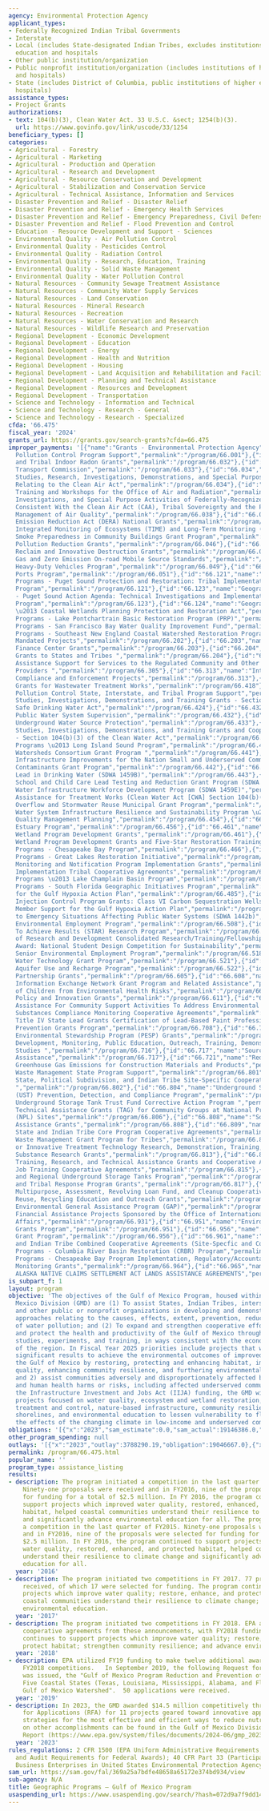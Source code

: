 ```yaml
---
agency: Environmental Protection Agency
applicant_types:
- Federally Recognized Indian Tribal Governments
- Interstate
- Local (includes State-designated Indian Tribes, excludes institutions of higher
  education and hospitals
- Other public institution/organization
- Public nonprofit institution/organization (includes institutions of higher education
  and hospitals)
- State (includes District of Columbia, public institutions of higher education and
  hospitals)
assistance_types:
- Project Grants
authorizations:
- text: 104(b)(3), Clean Water Act. 33 U.S.C. &sect; 1254(b)(3).
  url: https://www.govinfo.gov/link/uscode/33/1254
beneficiary_types: []
categories:
- Agricultural - Forestry
- Agricultural - Marketing
- Agricultural - Production and Operation
- Agricultural - Research and Development
- Agricultural - Resource Conservation and Development
- Agricultural - Stabilization and Conservation Service
- Agricultural - Technical Assistance, Information and Services
- Disaster Prevention and Relief - Disaster Relief
- Disaster Prevention and Relief - Emergency Health Services
- Disaster Prevention and Relief - Emergency Preparedness, Civil Defense
- Disaster Prevention and Relief - Flood Prevention and Control
- Education - Resource Development and Support - Sciences
- Environmental Quality - Air Pollution Control
- Environmental Quality - Pesticides Control
- Environmental Quality - Radiation Control
- Environmental Quality - Research, Education, Training
- Environmental Quality - Solid Waste Management
- Environmental Quality - Water Pollution Control
- Natural Resources - Community Sewage Treatment Assistance
- Natural Resources - Community Water Supply Services
- Natural Resources - Land Conservation
- Natural Resources - Mineral Research
- Natural Resources - Recreation
- Natural Resources - Water Conservation and Research
- Natural Resources - Wildlife Research and Preservation
- Regional Development - Economic Development
- Regional Development - Education
- Regional Development - Energy
- Regional Development - Health and Nutrition
- Regional Development - Housing
- Regional Development - Land Acquisition and Rehabilitation and Facilities Construction
- Regional Development - Planning and Technical Assistance
- Regional Development - Resources and Development
- Regional Development - Transportation
- Science and Technology - Information and Technical
- Science and Technology - Research - General
- Science and Technology - Research - Specialized
cfda: '66.475'
fiscal_year: '2024'
grants_url: https://grants.gov/search-grants?cfda=66.475
improper_payments: '[{"name":"Grants - Environmental Protection Agency","outlays":1720310000.0,"improper_payments":13190000.0,"insufficient_payment":0.0,"high_priority":false,"related_programs":[{"id":"66.001","name":"Air
  Pollution Control Program Support","permalink":"/program/66.001"},{"id":"66.032","name":"State
  and Tribal Indoor Radon Grants","permalink":"/program/66.032"},{"id":"66.033","name":"Ozone
  Transport Commission","permalink":"/program/66.033"},{"id":"66.034","name":"Surveys,
  Studies, Research, Investigations, Demonstrations, and Special Purpose Activities
  Relating to the Clean Air Act","permalink":"/program/66.034"},{"id":"66.037","name":"Internships,
  Training and Workshops for the Office of Air and Radiation","permalink":"/program/66.037"},{"id":"66.038","name":"Training,
  Investigations, and Special Purpose Activities of Federally-Recognized Indian Tribes
  Consistent With the Clean Air Act (CAA), Tribal Sovereignty and the Protection and
  Management of Air Quality","permalink":"/program/66.038"},{"id":"66.039","name":"Diesel
  Emission Reduction Act (DERA) National Grants","permalink":"/program/66.039"},{"id":"66.042","name":"Temporally
  Integrated Monitoring of Ecosystems (TIME) and Long-Term Monitoring (LTM) Program","permalink":"/program/66.042"},{"id":"66.044","name":"Wildfire
  Smoke Preparedness in Community Buildings Grant Program","permalink":"/program/66.044"},{"id":"66.046","name":"Climate
  Pollution Reduction Grants","permalink":"/program/66.046"},{"id":"66.047","name":"Hydrofluorocarbon
  Reclaim and Innovative Destruction Grants","permalink":"/program/66.047"},{"id":"66.048","name":"Greenhouse
  Gas and Zero Emission On-road Mobile Source Standards","permalink":"/program/66.048"},{"id":"66.049","name":"Clean
  Heavy-Duty Vehicles Program","permalink":"/program/66.049"},{"id":"66.051","name":"Clean
  Ports Program","permalink":"/program/66.051"},{"id":"66.121","name":"Geographic
  Programs - Puget Sound Protection and Restoration: Tribal Implementation Assistance
  Program","permalink":"/program/66.121"},{"id":"66.123","name":"Geographic Programs
  - Puget Sound Action Agenda: Technical Investigations and Implementation Assistance
  Program","permalink":"/program/66.123"},{"id":"66.124","name":"Geographic Programs
  \u2013 Coastal Wetlands Planning Protection and Restoration Act","permalink":"/program/66.124"},{"id":"66.125","name":"Geographic
  Programs - Lake Pontchartrain Basic Restoration Program (PRP)","permalink":"/program/66.125"},{"id":"66.126","name":"Geographic
  Programs - San Francisco Bay Water Quality Improvement Fund","permalink":"/program/66.126"},{"id":"66.129","name":"Geographic
  Programs - Southeast New England Coastal Watershed Restoration Program","permalink":"/program/66.129"},{"id":"66.202","name":"Congressionally
  Mandated Projects","permalink":"/program/66.202"},{"id":"66.203","name":"Environmental
  Finance Center Grants","permalink":"/program/66.203"},{"id":"66.204","name":"Multipurpose
  Grants to States and Tribes ","permalink":"/program/66.204"},{"id":"66.305","name":"Compliance
  Assistance Support for Services to the Regulated Community and Other Assistance
  Providers ","permalink":"/program/66.305"},{"id":"66.313","name":"International
  Compliance and Enforcement Projects","permalink":"/program/66.313"},{"id":"66.418","name":"Construction
  Grants for Wastewater Treatment Works","permalink":"/program/66.418"},{"id":"66.419","name":"Water
  Pollution Control State, Interstate, and Tribal Program Support","permalink":"/program/66.419"},{"id":"66.424","name":"Surveys,
  Studies, Investigations, Demonstrations, and Training Grants - Section 1442 of the
  Safe Drinking Water Act","permalink":"/program/66.424"},{"id":"66.432","name":"State
  Public Water System Supervision","permalink":"/program/66.432"},{"id":"66.433","name":"State
  Underground Water Source Protection","permalink":"/program/66.433"},{"id":"66.436","name":"Surveys,
  Studies, Investigations, Demonstrations, and Training Grants and Cooperative Agreements
  - Section 104(b)(3) of the Clean Water Act","permalink":"/program/66.436"},{"id":"66.437","name":"Geographic
  Programs \u2013 Long Island Sound Program","permalink":"/program/66.437"},{"id":"66.441","name":"Healthy
  Watersheds Consortium Grant Program ","permalink":"/program/66.441"},{"id":"66.442","name":"Water
  Infrastructure Improvements for the Nation Small and Underserved Communities Emerging
  Contaminants Grant Program","permalink":"/program/66.442"},{"id":"66.443","name":"Reducing
  Lead in Drinking Water (SDWA 1459B)","permalink":"/program/66.443"},{"id":"66.444","name":"Voluntary
  School and Child Care Lead Testing and Reduction Grant Program (SDWA 1464(d))","permalink":"/program/66.444"},{"id":"66.445","name":"Innovative
  Water Infrastructure Workforce Development Program (SDWA 1459E)","permalink":"/program/66.445"},{"id":"66.446","name":"Technical
  Assistance for Treatment Works (Clean Water Act [CWA] Section 104(b)(8))","permalink":"/program/66.446"},{"id":"66.447","name":"Sewer
  Overflow and Stormwater Reuse Municipal Grant Program","permalink":"/program/66.447"},{"id":"66.448","name":"Drinking
  Water System Infrastructure Resilience and Sustainability Program \u2013 SDWA 1459A(l)","permalink":"/program/66.448"},{"id":"66.454","name":"Water
  Quality Management Planning","permalink":"/program/66.454"},{"id":"66.456","name":"National
  Estuary Program","permalink":"/program/66.456"},{"id":"66.461","name":"Regional
  Wetland Program Development Grants","permalink":"/program/66.461"},{"id":"66.462","name":"National
  Wetland Program Development Grants and Five-Star Restoration Training Grant","permalink":"/program/66.462"},{"id":"66.466","name":"Geographic
  Programs - Chesapeake Bay Program","permalink":"/program/66.466"},{"id":"66.469","name":"Geographic
  Programs - Great Lakes Restoration Initiative","permalink":"/program/66.469"},{"id":"66.472","name":"Beach
  Monitoring and Notification Program Implementation Grants","permalink":"/program/66.472"},{"id":"66.473","name":"Direct
  Implementation Tribal Cooperative Agreements","permalink":"/program/66.473"},{"id":"66.481","name":"Geographic
  Programs \u2013 Lake Champlain Basin Program","permalink":"/program/66.481"},{"id":"66.484","name":"Geographic
  Programs - South Florida Geographic Initiatives Program","permalink":"/program/66.484"},{"id":"66.485","name":"Support
  for the Gulf Hypoxia Action Plan","permalink":"/program/66.485"},{"id":"66.486","name":"Underground
  Injection Control Program Grants: Class VI Carbon Sequestration Wells","permalink":"/program/66.486"},{"id":"66.487","name":"Non-State
  Member Support for the Gulf Hypoxia Action Plan","permalink":"/program/66.487"},{"id":"66.489","name":"Response
  to Emergency Situations Affecting Public Water Systems (SDWA 1442b)","permalink":"/program/66.489"},{"id":"66.508","name":"Senior
  Environmental Employment Program","permalink":"/program/66.508"},{"id":"66.509","name":"Science
  To Achieve Results (STAR) Research Program","permalink":"/program/66.509"},{"id":"66.511","name":"Office
  of Research and Development Consolidated Research/Training/Fellowships","permalink":"/program/66.511"},{"id":"66.516","name":"P3
  Award: National Student Design Competition for Sustainability","permalink":"/program/66.516"},{"id":"66.518","name":"State
  Senior Environmental Employment Program","permalink":"/program/66.518"},{"id":"66.521","name":"Innovative
  Water Technology Grant Program","permalink":"/program/66.521"},{"id":"66.522","name":"Enhanced
  Aquifer Use and Recharge Program","permalink":"/program/66.522"},{"id":"66.605","name":"Performance
  Partnership Grants","permalink":"/program/66.605"},{"id":"66.608","name":"Environmental
  Information Exchange Network Grant Program and Related Assistance","permalink":"/program/66.608"},{"id":"66.609","name":"Protection
  of Children from Environmental Health Risks","permalink":"/program/66.609"},{"id":"66.611","name":"Environmental
  Policy and Innovation Grants","permalink":"/program/66.611"},{"id":"66.614","name":"Financial
  Assistance For Community Support Activities To Address Environmental Justice Issues","permalink":"/program/66.614"},{"id":"66.701","name":"Toxic
  Substances Compliance Monitoring Cooperative Agreements","permalink":"/program/66.701"},{"id":"66.707","name":"TSCA
  Title IV State Lead Grants Certification of Lead-Based Paint Professionals","permalink":"/program/66.707"},{"id":"66.708","name":"Pollution
  Prevention Grants Program","permalink":"/program/66.708"},{"id":"66.714","name":"Pesticide
  Environmental Stewardship Program (PESP) Grants","permalink":"/program/66.714"},{"id":"66.716","name":"Research,
  Development, Monitoring, Public Education, Outreach, Training, Demonstrations, and
  Studies ","permalink":"/program/66.716"},{"id":"66.717","name":"Source Reduction
  Assistance","permalink":"/program/66.717"},{"id":"66.721","name":"Reducing Embodied
  Greenhouse Gas Emissions for Construction Materials and Products","permalink":"/program/66.721"},{"id":"66.801","name":"Hazardous
  Waste Management State Program Support","permalink":"/program/66.801"},{"id":"66.802","name":"Superfund
  State, Political Subdivision, and Indian Tribe Site-Specific Cooperative Agreements
  ","permalink":"/program/66.802"},{"id":"66.804","name":"Underground Storage Tank
  (UST) Prevention, Detection, and Compliance Program","permalink":"/program/66.804"},{"id":"66.805","name":"Leaking
  Underground Storage Tank Trust Fund Corrective Action Program ","permalink":"/program/66.805"},{"id":"66.806","name":"Superfund
  Technical Assistance Grants (TAG) for Community Groups at National Priority List
  (NPL) Sites","permalink":"/program/66.806"},{"id":"66.808","name":"Solid Waste Management
  Assistance Grants","permalink":"/program/66.808"},{"id":"66.809","name":"Superfund
  State and Indian Tribe Core Program Cooperative Agreements","permalink":"/program/66.809"},{"id":"66.812","name":"Hazardous
  Waste Management Grant Program for Tribes","permalink":"/program/66.812"},{"id":"66.813","name":"Alternative
  or Innovative Treatment Technology Research, Demonstration, Training, and Hazardous
  Substance Research Grants","permalink":"/program/66.813"},{"id":"66.814","name":"Brownfields
  Training, Research, and Technical Assistance Grants and Cooperative Agreements ","permalink":"/program/66.814"},{"id":"66.815","name":"Brownfields
  Job Training Cooperative Agreements","permalink":"/program/66.815"},{"id":"66.816","name":"Headquarters
  and Regional Underground Storage Tanks Program","permalink":"/program/66.816"},{"id":"66.817","name":"State
  and Tribal Response Program Grants","permalink":"/program/66.817"},{"id":"66.818","name":"Brownfields
  Multipurpose, Assessment, Revolving Loan Fund, and Cleanup Cooperative Agreements","permalink":"/program/66.818"},{"id":"66.921","name":"Reduce,
  Reuse, Recycling Education and Outreach Grants","permalink":"/program/66.921"},{"id":"66.926","name":"Indian
  Environmental General Assistance Program (GAP)","permalink":"/program/66.926"},{"id":"66.931","name":"International
  Financial Assistance Projects Sponsored by the Office of International and Tribal
  Affairs","permalink":"/program/66.931"},{"id":"66.951","name":"Environmental Education
  Grants Program","permalink":"/program/66.951"},{"id":"66.956","name":"Targeted Airshed
  Grant Program","permalink":"/program/66.956"},{"id":"66.961","name":"Superfund State
  and Indian Tribe Combined Cooperative Agreements (Site-Specfic and Core)","permalink":"/program/66.961"},{"id":"66.962","name":"Geographic
  Programs - Columbia River Basin Restoration (CRBR) Program","permalink":"/program/66.962"},{"id":"66.964","name":"Geographic
  Programs - Chesapeake Bay Program Implementation, Regulatory/Accountability and
  Monitoring Grants","permalink":"/program/66.964"},{"id":"66.965","name":"CONTAMINATED
  ALASKA NATIVE CLAIMS SETTLEMENT ACT LANDS ASSISTANCE AGREEMENTS","permalink":"/program/66.965"}]}]'
is_subpart_f: 1
layout: program
objective: 'The objectives of the Gulf of Mexico Program, housed within the Gulf of
  Mexico Division (GMD) are (1) To assist States, Indian Tribes, interstate agencies,
  and other public or nonprofit organizations in developing and demonstrating innovative
  approaches relating to the causes, effects, extent, prevention, reduction, and elimination
  of water pollution; and (2) To expand and strengthen cooperative efforts to restore
  and protect the health and productivity of the Gulf of Mexico through research,
  studies, experiments, and training, in ways consistent with the economic well-being
  of the region. In Fiscal Year 2025 priorities include projects that will: 1) deliver
  significant results to achieve the environmental outcomes of improved health of
  the Gulf of Mexico by restoring, protecting and enhancing habitat, improving water
  quality, enhancing community resilience, and furthering environmental education;
  and 2) assist communities adversely and disproportionately affected by environmental
  and human health harms or risks, including affected underserved communities. Through
  the Infrastructure Investment and Jobs Act (IIJA) funding, the GMD will also prioritize
  projects focused on water quality, ecosystem and wetland restoration, stormwater
  treatment and control, nature-based infrastructure, community resilience, resilient
  shorelines, and environmental education to lessen vulnerability to flooding and
  the effects of the changing climate in low-income and underserved communities.'
obligations: '[{"x":"2023","sam_estimate":0.0,"sam_actual":19146386.0,"usa_spending_actual":19146386.0},{"x":"2024","sam_estimate":0.0,"sam_actual":14058495.0,"usa_spending_actual":14058495.0},{"x":"2025","sam_estimate":0.0,"sam_actual":69400000.0,"usa_spending_actual":0.0}]'
other_program_spending: null
outlays: '[{"x":"2023","outlay":3788290.19,"obligation":19046667.0},{"x":"2024","outlay":51684.05,"obligation":14058495.0},{"x":"2025","outlay":0.0,"obligation":0.0}]'
permalink: /program/66.475.html
popular_name: ''
program_type: assistance_listing
results:
- description: The program initiated a competition in the last quarter of FY2015.
    Ninety-one proposals were received and in FY2016, nine of the proposals were selected
    for funding for a total of $2.5 million. In FY 2016, the program continued to
    support projects which improved water quality, restored, enhanced, and protected
    habitat, helped coastal communities understand their resilience to climate change
    and significantly advance environmental education for all. The program initiated
    a competition in the last quarter of FY2015. Ninety-one proposals were received
    and in FY2016, nine of the proposals were selected for funding for a total of
    $2.5 million. In FY 2016, the program continued to support projects which improved
    water quality, restored, enhanced, and protected habitat, helped coastal communities
    understand their resilience to climate change and significantly advance environmental
    education for all.
  year: '2016'
- description: The program initiated two competitions in FY 2017. 77 proposals were
    received, of which 17 were selected for funding. The program continues to support
    projects which improve water quality; restore, enhance, and protect habitat; help
    coastal communities understand their resilience to climate change; and advance
    environmental education.
  year: '2017'
- description: The program initiated two competitions in FY 2018. EPA awarded twenty
    cooperative agreements from these announcements, with FY2018 funding. The program
    continues to support projects which improve water quality; restore, enhance, and
    protect habitat; strengthen community resilience; and advance environmental education.
  year: '2018'
- description: EPA utilized FY19 funding to make twelve additional awards from the
    FY2018 competitions.   In September 2019, the following Request for Applications
    was issued, the "Gulf of Mexico Program Reduction and Prevention of Trash in the
    Five Coastal States (Texas, Louisiana, Mississippi, Alabama, and Florida) of the
    Gulf of Mexico Watershed".  50 applications were received.
  year: '2019'
- description: In 2023, the GMD awarded $14.5 million competitively through a Request
    for Applications (RFA) for 11 projects geared toward innovative approaches or
    strategies for the most effective and efficient ways to reduce nutrient loading.   Information
    on other accomplishments can be found in the Gulf of Mexico Division 2023 Annual
    Report (https://www.epa.gov/system/files/documents/2024-06/gmp_2023_ar.pdf).
  year: '2023'
rules_regulations: 2 CFR 1500 (EPA Uniform Administrative Requirements, Cost Principles,
  and Audit Requirements for Federal Awards); 40 CFR Part 33 (Participation by Disadvantaged
  Business Enterprises in United States Environmental Protection Agency Programs).
sam_url: https://sam.gov/fal/369a25a7bdfe48658a65172e374bd934/view
sub-agency: N/A
title: Geographic Programs – Gulf of Mexico Program
usaspending_url: https://www.usaspending.gov/search/?hash=072d9a7f9dd141b6aa223f1762b25cc1
---
```

